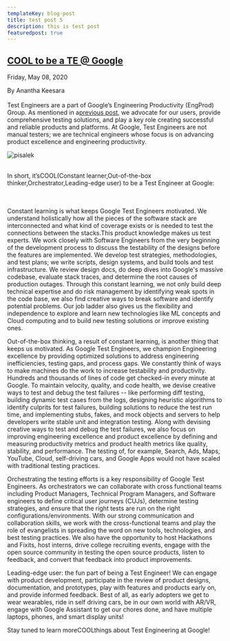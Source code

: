 ```yaml
---
templateKey: blog-post
title: test post 5
description: this is test post
featuredpost: true
---
```

<!--StartFragment-->

## [COOL to be a TE @ Google](https://testing.googleblog.com/2020/05/cool-to-be-te-google.html "COOL to be a TE @ Google")

Friday, May 08, 2020

By Anantha Keesara\
\
Test Engineers are a part of Google’s Engineering Productivity (EngProd) Group. As mentioned in a[previous post](https://testing.googleblog.com/2016/09/what-test-engineers-do-at-google.html), we advocate for our users, provide comprehensive testing solutions, and play a key role creating successful and reliable products and platforms. At Google, Test Engineers are not manual testers; we are technical engineers whose focus is on advancing product excellence and engineering productivity.

![pisalek](/img/produkcni.png "pisalek")

\
In short, it’sCOOL(Constant learner,Out-of-the-box thinker,Orchestrator,Leading-edge user) to be a Test Engineer at Google:

\
\
Constant learning is what keeps Google Test Engineers motivated. We understand holistically how all the pieces of the software stack are interconnected and what kind of coverage exists or is needed to test the connections between the stacks.This product knowledge makes us test experts. We work closely with Software Engineers from the very beginning of the development process to discuss the testability of the designs before the features are implemented. We develop test strategies, methodologies, and test plans; we write scripts, design systems, and build tools and test infrastructure. We review design docs, do deep dives into Google's massive codebase, evaluate stack traces, and determine the root causes of production outages. Through this constant learning, we not only build deep technical expertise and do risk management by identifying weak spots in the code base, we also find creative ways to break software and identify potential problems. Our job ladder also gives us the flexibility and independence to explore and learn new technologies like ML concepts and Cloud computing and to build new testing solutions or improve existing ones.



Out-of-the-box thinking, a result of constant learning, is another thing that keeps us motivated. As Google Test Engineers, we champion Engineering excellence by providing optimized solutions to address engineering inefficiencies, testing gaps, and process gaps. We constantly think of ways to make machines do the work to increase testability and productivity. Hundreds and thousands of lines of code get checked-in every minute at Google. To maintain velocity, quality, and code health, we devise creative ways to test and debug the test failures -- like performing diff testing, building dynamic test cases from the logs, designing heuristic algorithms to identify culprits for test failures, building solutions to reduce the test run time, and implementing stubs, fakes, and mock objects and servers to help developers write stable unit and integration testing. Along with devising creative ways to test and debug the test failures, we also focus on improving engineering excellence and product excellence by defining and measuring productivity metrics and product health metrics like quality, stability, and performance. The testing of, for example, Search, Ads, Maps, YouTube, Cloud, self-driving cars, and Google Apps would not have scaled with traditional testing practices.



Orchestrating the testing efforts is a key responsibility of Google Test Engineers. As orchestrators we can collaborate with cross functional teams including Product Managers, Technical Program Managers, and Software engineers to define critical user journeys (CUJs), determine testing strategies, and ensure that the right tests are run on the right configurations/environments. With our strong communication and collaboration skills, we work with the cross-functional teams and play the role of evangelists in spreading the word on new tools, technologies, and best testing practices. We also have the opportunity to host Hackathons and Fixits, host interns, drive college recruiting events, engage with the open source community in testing the open source products, listen to feedback, and convert that feedback into product improvements.



Leading-edge user: the fun part of being a Test Engineer! We can engage with product development, participate in the review of product designs, documentation, and prototypes, play with features and products early on, and provide informed feedback. Best of all, as early adopters we get to wear wearables, ride in self driving cars, be in our own world with AR/VR, engage with Google Assistant to get our chores done, and have multiple laptops, phones, and smart display units!



Stay tuned to learn moreCOOLthings about Test Engineering at Google!

<!--EndFragment-->